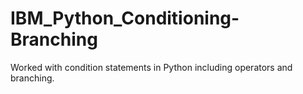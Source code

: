# IBM_Python_Conditioning-Branching
Worked with condition statements in Python including operators and branching.
